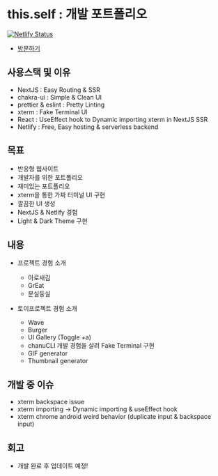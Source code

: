 # this.self : 개발 포트폴리오

[![Netlify Status](https://api.netlify.com/api/v1/badges/67f30f92-5216-4d7f-bba3-836081ede21e/deploy-status)](https://app.netlify.com/sites/oizys18/deploys)

- [방문하기](https://oizys18.netlify.app/)

## 사용스택 및 이유

- NextJS : Easy Routing & SSR
- chakra-ui : Simple & Clean UI
- prettier & eslint : Pretty Linting
- xterm : Fake Terminal UI
- React : UseEffect hook to Dynamic importing xterm in NextJS SSR
- Netlify : Free, Easy hosting & serverless backend

## 목표

- 반응형 웹사이트
- 개발자를 위한 포트폴리오
- 재미있는 포트폴리오
- xterm을 통한 가짜 터미널 UI 구현
- 깔끔한 UI 생성
- NextJS & Netlify 경험
- Light & Dark Theme 구현

## 내용

- 프로젝트 경험 소개

  - 아로새김
  - GrEat
  - 분실둥실

- 토이프로젝트 경험 소개
  - Wave
  - Burger
  - UI Gallery (Toggle +a)
  - chanuCLI 개발 경험을 살려 Fake Terminal 구현
  - GIF generator
  - Thumbnail generator

## 개발 중 이슈

- xterm backspace issue
- xterm importing -> Dynamic importing & useEffect hook
- xterm chrome android weird behavior (duplicate input & backspace input)

## 회고

- 개발 완료 후 업데이트 예정!

